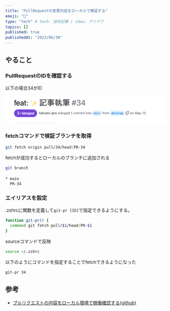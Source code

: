 ```yaml
---
title: "PullRequestの変更内容をローカルで検証する"
emoji: "📄"
type: "tech" # tech: 技術記事 / idea: アイデア
topics: []
published: true
publishedAt: "2023/06/30"
---
```


## やること
### PullRequestのIDを確認する
以下の場合34がID

![pull request](/images/pull-request.png)

### fetchコマンドで検証ブランチを取得

```bash
git fetch origin pull/34/head:PR-34
```

fetchが成功するとローカルのブランチに追加される
```bash
git branch

* main
  PR-34
```

### エイリアスを設定
.zshrcに関数を定義して`git-pr [ID]`で指定できるようにする。
```bash
function git-pr() {
  command git fetch pull/$1/head:PR-$1
}
```

sourceコマンドで反映
```bash
source ~/.zshrc
```

以下のようにコマンドを指定することでfetchできるようになった
```bash
git-pr 34
```

## 参考
- [プルリクエストの内容をローカル環境で稼働確認する(github)](https://qiita.com/great084/items/ad74dd064a2c2bc47cff)